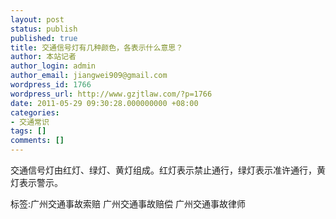 ```yaml
---
layout: post
status: publish
published: true
title: 交通信号灯有几种颜色，各表示什么意思？
author: 本站记者
author_login: admin
author_email: jiangwei909@gmail.com
wordpress_id: 1766
wordpress_url: http://www.gzjtlaw.com/?p=1766
date: 2011-05-29 09:30:28.000000000 +08:00
categories:
- 交通常识
tags: []
comments: []
---
```

交通信号灯由红灯、绿灯、黄灯组成。红灯表示禁止通行，绿灯表示准许通行，黄灯表示警示。 标签:广州交通事故索赔 广州交通事故赔偿 广州交通事故律师
